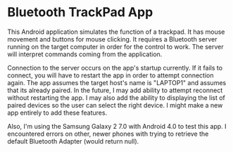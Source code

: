 # Bluetooth TrackPad App
This Android application simulates the function of a trackpad. It has mouse movement and buttons for mouse clicking.
It requires a Bluetooth server running on the target computer in order for the control to work.
The server will interpret commands coming from the application.

Connection to the server occurs on the app's startup currently. If it fails to connect, you will have to restart the app 
in order to attempt connection again. The app assumes the target host's name is "LAPTOP1" and assumes that its already
paired. In the future, I may add ability to attempt reconnect without restarting the app. I may also add the ability to displaying
the list of paired devices so the user can select the right device. I might make a new app entirely to add these features.

Also, I'm using the Samsung Galaxy 2 7.0 with Android 4.0 to test this app. I encountered errors on other, newer phones with trying 
to retrieve the default Bluetooth Adapter (would return null).
